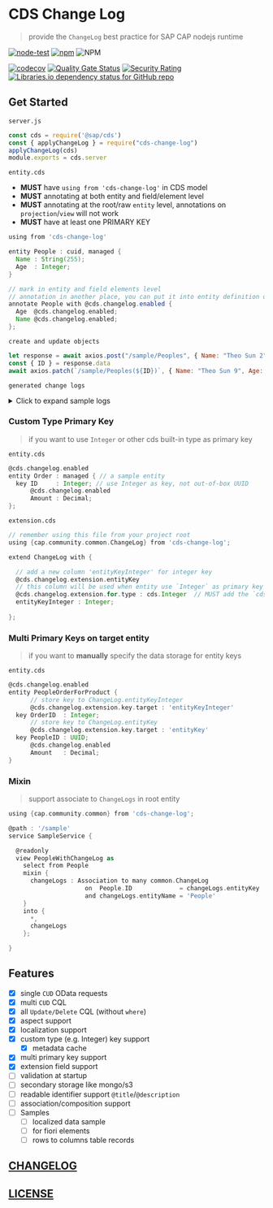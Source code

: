 # CDS Change Log

> provide the `ChangeLog` best practice for SAP CAP nodejs runtime

[![node-test](https://github.com/Soontao/cds-change-log/actions/workflows/nodejs.yml/badge.svg)](https://github.com/Soontao/cds-change-log/actions/workflows/nodejs.yml)
[![npm](https://img.shields.io/npm/v/cds-change-log)](https://www.npmjs.com/package/cds-change-log)
![NPM](https://img.shields.io/npm/l/cds-change-log)

[![codecov](https://codecov.io/gh/Soontao/cds-change-log/branch/main/graph/badge.svg?token=kKkSYJyTfG)](https://codecov.io/gh/Soontao/cds-change-log)
[![Quality Gate Status](https://sonarcloud.io/api/project_badges/measure?project=Soontao_cds-change-log&metric=alert_status)](https://sonarcloud.io/summary/new_code?id=Soontao_cds-change-log)
[![Security Rating](https://sonarcloud.io/api/project_badges/measure?project=Soontao_cds-change-log&metric=security_rating)](https://sonarcloud.io/summary/new_code?id=Soontao_cds-change-log)
[![Libraries.io dependency status for GitHub repo](https://img.shields.io/librariesio/github/Soontao/cds-change-log)](https://libraries.io/github/Soontao/cds-change-log)

## Get Started

`server.js`

```js
const cds = require('@sap/cds')
const { applyChangeLog } = require("cds-change-log")
applyChangeLog(cds)
module.exports = cds.server
```

`entity.cds`

- **MUST** have `using from 'cds-change-log'` in CDS model
- **MUST** annotating at both entity and field/element level
- **MUST** annotating at the root/raw `entity` level, annotations on `projection`/`view` will not work
- **MUST** have at least one PRIMARY KEY

```groovy
using from 'cds-change-log'

entity People : cuid, managed {
  Name : String(255);
  Age  : Integer;
}

// mark in entity and field elements level
// annotation in another place, you can put it into entity definition directly
annotate People with @cds.changelog.enabled {
  Age  @cds.changelog.enabled;
  Name @cds.changelog.enabled;
};
```

`create and update objects`

```js
let response = await axios.post("/sample/Peoples", { Name: "Theo Sun 2", Age: 39 })
const { ID } = response.data
await axios.patch(`/sample/Peoples(${ID})`, { Name: "Theo Sun 9", Age: 12 })
```

`generated change logs`

<details>
  <summary>Click to expand sample logs</summary>
  
```js
[
  {
    ID: "595b3604-d7dd-434f-962c-1e70e92bd775",
    actionAt: "2022-03-17T04:20:41.402Z",
    actionBy: "anonymous",
    entityName: "People",
    entityKey: "0e926ff2-53ad-4cd9-9569-ad2147dad0bc",
    action: "Create",
    Items: [
      {
        sequence: 0,
        Parent_ID: "595b3604-d7dd-434f-962c-1e70e92bd775",
        attributeKey: "Name",
        attributeNewValue: "Theo Sun 2",
        attributeOldValue: null,
      },
      {
        sequence: 1,
        Parent_ID: "595b3604-d7dd-434f-962c-1e70e92bd775",
        attributeKey: "Age",
        attributeNewValue: "39",
        attributeOldValue: null,
      },
    ],
  },
  {
    ID: "55bca8b8-1e79-4c9b-8bc9-1a013bf3cf39",
    actionAt: "2022-03-17T04:20:41.461Z",
    actionBy: "anonymous",
    entityName: "People",
    entityKey: "0e926ff2-53ad-4cd9-9569-ad2147dad0bc",
    action: "Update",
    Items: [
      {
        sequence: 0,
        Parent_ID: "55bca8b8-1e79-4c9b-8bc9-1a013bf3cf39",
        attributeKey: "Name",
        attributeNewValue: "Theo Sun 9",
        attributeOldValue: "Theo Sun 2",
      },
      {
        sequence: 1,
        Parent_ID: "55bca8b8-1e79-4c9b-8bc9-1a013bf3cf39",
        attributeKey: "Age",
        attributeNewValue: "12",
        attributeOldValue: "39",
      },
    ],
  },
]
```
</details>



### Custom Type Primary Key

> if you want to use `Integer` or other cds built-in type as primary key

`entity.cds`

```groovy
@cds.changelog.enabled
entity Order : managed { // a sample entity
  key ID     : Integer; // use Integer as key, not out-of-box UUID
      @cds.changelog.enabled
      Amount : Decimal;
};
```

`extension.cds`

```groovy
// remember using this file from your project root
using {cap.community.common.ChangeLog} from 'cds-change-log';

extend ChangeLog with {

  // add a new column 'entityKeyInteger' for integer key
  @cds.changelog.extension.entityKey
  // this column will be used when entity use `Integer` as primary key
  @cds.changelog.extension.for.type : cds.Integer  // MUST add the `cds.` prefix for built-in types
  entityKeyInteger : Integer;
  
};

```

### Multi Primary Keys on target entity

> if you want to **manually** specify the data storage for entity keys

`entity.cds`

```groovy
@cds.changelog.enabled
entity PeopleOrderForProduct {
      // store key to ChangeLog.entityKeyInteger
      @cds.changelog.extension.key.target : 'entityKeyInteger'
  key OrderID  : Integer;
      // store key to ChangeLog.entityKey
      @cds.changelog.extension.key.target : 'entityKey'
  key PeopleID : UUID;
      @cds.changelog.enabled
      Amount   : Decimal;
}
```


### Mixin

> support associate to `ChangeLogs` in root entity

```groovy
using {cap.community.common} from 'cds-change-log';

@path : '/sample'
service SampleService {

  @readonly
  view PeopleWithChangeLog as
    select from People
    mixin {
      changeLogs : Association to many common.ChangeLog
                     on  People.ID             = changeLogs.entityKey
                     and changeLogs.entityName = 'People'
    }
    into {
      *,
      changeLogs
    };

}
```

## Features

- [x] single `CUD` OData requests 
- [x] multi `CUD` CQL
- [x] all `Update/Delete` CQL (without `where`)
- [x] aspect support
- [x] localization support
- [x] custom type (e.g. Integer) key support
  - [x] metadata cache
- [x] multi primary key support
- [x] extension field support
- [ ] validation at startup
- [ ] secondary storage like mongo/s3
- [ ] readable identifier support `@title`/`@description`
- [ ] association/composition support
- [ ] Samples
  - [ ] localized data sample
  - [ ] for fiori elements
  - [ ] rows to columns table records

## [CHANGELOG](./CHANGELOG.md)

## [LICENSE](./LICENSE)
